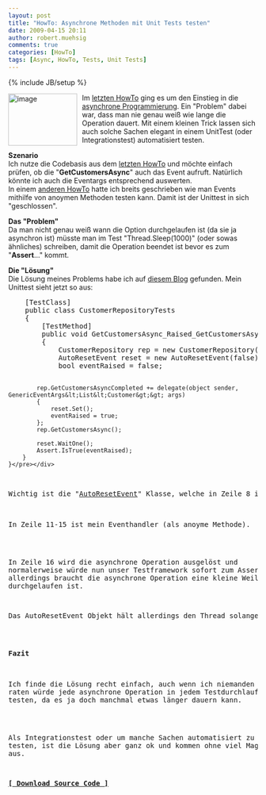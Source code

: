 ```yaml
---
layout: post
title: "HowTo: Asynchrone Methoden mit Unit Tests testen"
date: 2009-04-15 20:11
author: robert.muehsig
comments: true
categories: [HowTo]
tags: [Async, HowTo, Tests, Unit Tests]
---
```

{% include JB/setup %}
<p><a href="{{BASE_PATH}}/assets/wp-images/image711.png"><img style="border-right: 0px; border-top: 0px; margin: 0px 10px 0px 0px; border-left: 0px; border-bottom: 0px" height="105" alt="image" src="{{BASE_PATH}}/assets/wp-images/image-thumb689.png" width="139" align="left" border="0" /></a>Im <a href="http://code-inside.de/blog/2009/04/12/howto-multithreading-in-net-asynchrone-programmierung-eventbasiert/">letzten HowTo</a> ging es um den Einstieg in die <a href="http://msdn.microsoft.com/de-de/library/ms228969(VS.80).aspx">asynchrone Programmierung</a>. Ein &quot;Problem&quot; dabei war, dass man nie genau wei&#223; wie lange die Operation dauert. Mit einem kleinen Trick lassen sich auch solche Sachen elegant in einem UnitTest (oder Integrationstest) automatisiert testen.</p> 
<!--more-->
  <p><strong>Szenario     <br /></strong>Ich nutze die Codebasis aus dem <a href="http://code-inside.de/blog/2009/04/12/howto-multithreading-in-net-asynchrone-programmierung-eventbasiert/">letzten HowTo</a> und m&#246;chte einfach pr&#252;fen, ob die &quot;<strong>GetCustomersAsync</strong>&quot; auch das Event aufruft. Nat&#252;rlich k&#246;nnte ich auch die Eventargs entsprechend auswerten.    <br />In einem <a href="http://code-inside.de/blog/2008/07/12/howto-eigene-net-events-definieren-und-mit-unit-tests-testen/">anderen HowTo</a> hatte ich breits geschrieben wie man Events mithilfe von anoymen Methoden testen kann. Damit ist der Unittest in sich &quot;geschlossen&quot;.</p>  <p><strong>Das &quot;Problem&quot;     <br /></strong>Da man nicht genau wei&#223; wann die Option durchgelaufen ist (da sie ja asynchron ist) m&#252;sste man im Test &quot;Thread.Sleep(1000)&quot; (oder sowas &#228;hnliches) schreiben, damit die Operation beendet ist bevor es zum &quot;<strong>Assert</strong>...&quot; kommt.</p>  <p><strong>Die &quot;L&#246;sung&quot;     <br /></strong>Die L&#246;sung meines Problems habe ich auf <a href="http://jasondotnet.spaces.live.com/blog/cns!BD40DBF53845E64F!170.entry">diesem Blog</a> gefunden. Mein Unittest sieht jetzt so aus:</p>  <div class="wlWriterSmartContent" id="scid:812469c5-0cb0-4c63-8c15-c81123a09de7:e0ed1a4c-ff4b-4f90-bca1-2af280d42c26" style="padding-right: 0px; display: inline; padding-left: 0px; float: none; padding-bottom: 0px; margin: 0px; padding-top: 0px"><pre name="code" class="c#">    [TestClass]
    public class CustomerRepositoryTests
    {
        [TestMethod]
        public void GetCustomersAsync_Raised_GetCustomersAsyncCompleted_Event()
        {
            CustomerRepository rep = new CustomerRepository();
            AutoResetEvent reset = new AutoResetEvent(false);
            bool eventRaised = false;

            rep.GetCustomersAsyncCompleted += delegate(object sender, GenericEventArgs&lt;List&lt;Customer&gt;&gt; args)
            {
                reset.Set();
                eventRaised = true;
            };
            rep.GetCustomersAsync();

            reset.WaitOne();
            Assert.IsTrue(eventRaised);
        }
    }</pre></div>

<p>Wichtig ist die &quot;<a href="http://msdn.microsoft.com/de-de/library/system.threading.autoresetevent(VS.80).aspx">AutoResetEvent</a>&quot; Klasse, welche in Zeile 8 initialisiert wird.

  <br />In Zeile 11-15 ist mein Eventhandler (als anoyme Methode). 

  <br />In Zeile 16 wird die asynchrone Operation ausgel&#246;st und normalerweise w&#252;rde nun unser Testframework sofort zum Assert gehen - allerdings braucht die asynchrone Operation eine kleine Weile bis sie durchgelaufen ist.</p>

<p>Das AutoResetEvent Objekt h&#228;lt allerdings den Thread solange an &quot;reset.WaitOne()&quot; bis &quot;reset.Set()&quot; aufgerufen wurde.</p>

<p><strong>Fazit</strong>

  <br />Ich finde die L&#246;sung recht einfach, auch wenn ich niemanden raten w&#252;rde jede asynchrone Operation in jedem Testdurchlauf mit zu testen, da es ja doch manchmal etwas l&#228;nger dauern kann. 

  <br />Als Integrationstest oder um manche Sachen automatisiert zu testen, ist die L&#246;sung aber ganz ok und kommen ohne viel Magie aus.</p>

<p><strong><a href="http://{{BASE_PATH}}/assets/files/democode/asyncintrotest/asyncintrotest.zip">[ Download Source Code ]</a></strong></p>
